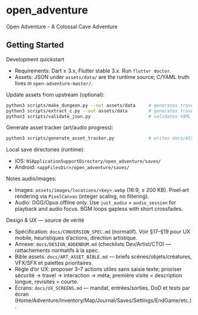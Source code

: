 # open_adventure

Open Adventure - A Colossal Cave Adventure

## Getting Started

Development quickstart

- Requirements: Dart ≥ 3.x, Flutter stable 3.x. Run `flutter doctor`.
- Assets: JSON under `assets/data/` are the runtime source; C/YAML truth lives in `open-adventure-master/`.

Update assets from upstream (optional):

```bash
python3 scripts/make_dungeon.py --out assets/data     # generates travel.json + tkey.json
python3 scripts/extract_c.py --out assets/data        # generates travel_c.json + tkey_c.json (for validation)
python3 scripts/validate_json.py                      # validates YAML → JSON consistency
```

Generate asset tracker (art/audio progress):

```bash
python3 scripts/generate_asset_tracker.py             # writes docs/ASSET_TRACKER.md
```

Local save directories (runtime):

- iOS: `NSApplicationSupportDirectory/open_adventure/saves/`
- Android: `<appFilesDir>/open_adventure/saves/`

Notes audio/images:

- Images: `assets/images/locations/<key>.webp` (16:9, ≤ 200 KB). Pixel‑art rendering via `PixelCanvas` (integer scaling, no filtering).
- Audio: OGG/Opus offline only. Use `just_audio` + `audio_session` for playback and audio focus. BGM loops gapless with short crossfades.

Design & UX — source de vérité

- Spécification: `docs/CONVERSION_SPEC.md` (normatif). Voir §17–§19 pour UX mobile, heuristiques d’actions, direction artistique.
- Annexe: `docs/DESIGN_ADDENDUM.md` (checklists Dev/Artist/CTO) — rattachements normatifs à la spec.
- Bible assets: `docs/ART_ASSET_BIBLE.md` — briefs scènes/objets/créatures, VFX/SFX et palettes prioritaires.
- Règle d’or UX: proposer 3–7 actions utiles sans saisie texte; prioriser sécurité → travel → interaction → méta; première visite = description longue, revisites = courte.
- Écrans: `docs/UX_SCREENS.md` — mandat, entrées/sorties, DoD et tests par écran (Home/Adventure/Inventory/Map/Journal/Saves/Settings/EndGame/etc.).

